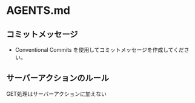 # AGENTS.md

## コミットメッセージ

- Conventional Commits を使用してコミットメッセージを作成してください。

## サーバーアクションのルール

GET処理はサーバーアクションに加えない